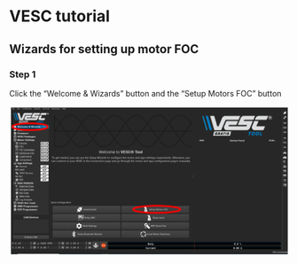# VESC tutorial

## Wizards for setting up motor FOC

### Step 1
Click the “Welcome & Wizards” button and the “Setup Motors FOC” button

<img src="photo/01.png" width="800"><br><br>
